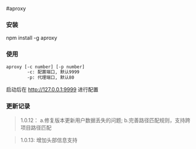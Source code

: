 #aproxy

### 安装

npm install -g aproxy

### 使用

````bash
aproxy [-c number] [-p number]
        -c: 配置端口, 默认9999
        -p: 代理端口, 默认80
````

启动后在 http://127.0.0.1:9999 进行配置

### 更新记录
>1.0.12：
    a.修复版本更新用户数据丢失的问题; 
    b.完善路径匹配规则，支持跨项目路径匹配

>1.0.13: 增加头部信息支持
